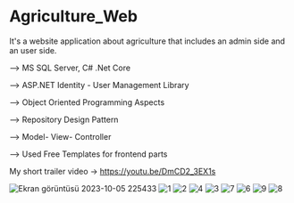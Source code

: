 # Agriculture_Web

It's a website application about agriculture that includes an admin side and an user side.  

--> MS SQL Server, C# .Net Core

--> ASP.NET Identity - User Management Library 

--> Object Oriented Programming Aspects

--> Repository Design Pattern

--> Model- View- Controller

--> Used Free Templates for frontend parts 

 My short trailer video -> https://youtu.be/DmCD2_3EX1s
 
![Ekran görüntüsü 2023-10-05 225433](https://github.com/BuseDuran/Agriculture_Web/assets/91667950/757110a5-9bb5-468e-8007-87226e7653ab)
![1](https://github.com/BuseDuran/Agriculture_Web/assets/91667950/84adec37-4beb-4cfe-9b97-fd90fec13513)
![2](https://github.com/BuseDuran/Agriculture_Web/assets/91667950/df2f3f68-ed3f-47fd-b984-48062dab0413)
![4](https://github.com/BuseDuran/Agriculture_Web/assets/91667950/28812cd5-7c4a-49ef-9462-944fccbd3950)
![3](https://github.com/BuseDuran/Agriculture_Web/assets/91667950/3f264d3a-ff67-4a91-a81d-4a1d01b3c544)
![7](https://github.com/BuseDuran/Agriculture_Web/assets/91667950/47a23f97-8426-4a14-ad17-730b36995873)
![6](https://github.com/BuseDuran/Agriculture_Web/assets/91667950/871f168d-429e-4a7a-a705-c136e0f11e94)
![9](https://github.com/BuseDuran/Agriculture_Web/assets/91667950/bcb8d4fc-801d-4050-9269-6fc28d76b8a6)
![8](https://github.com/BuseDuran/Agriculture_Web/assets/91667950/d8da7b5d-eb12-4b02-8895-d9cf02c856b3)
